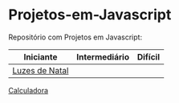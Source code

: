 # Projetos-em-Javascript
<div>
Repositório com Projetos em Javascript:
</div>
<div>

| Iniciante | Intermediário | Difícil |
| --------------------------------------------------------------------------------- | ---------------------------------------------------------- | ---------- |
|[Luzes de Natal](https://github.com/Patrisfs/Projetos-em-Javascript/blob/main/Projetos%20Iniciantes/Luzes%20de%20Natal/readme.md](https://github.com/Patrisfs/Projetos-em-Javascript/tree/main/Projetos%20Iniciantes/Luzes%20de%20Natal))     |   |  |
[Calculadora](https://github.com/Patrisfs/Projetos-em-Javascript/blob/main/Projetos%20Iniciantes/calculadora/readme.md)
</div>
